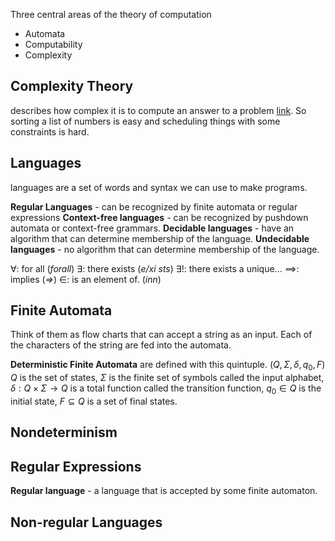 Three central areas of the theory of computation
- Automata
- Computability
- Complexity
## Complexity Theory
describes how complex it is to compute an answer to a problem [link](https://en.wikipedia.org/wiki/Computational_complexity_theory). So sorting a list of numbers is easy and scheduling things with some constraints is hard. 

## Languages
languages are a set of words and syntax we can use to make programs. 

**Regular Languages** - can be recognized by finite automata or regular expressions
**Context-free languages** - can be recognized by pushdown automata or context-free grammars. 
**Decidable languages** - have an algorithm that can determine membership of the language.
**Undecidable languages** - no algorithm that can determine membership of the language.

$\forall$: for all (*forall*)
$\exists$: there exists (*e/xi sts*)
$\exists!$: there exists a unique... 
$\implies$: implies (*=>*)
$\in$: is an element of. (*inn*)

## Finite Automata
Think of them as flow charts that can accept a string as an input. Each of the characters of the string are fed into the automata.

**Deterministic Finite Automata** are defined with this quintuple.
$(Q,\Sigma,\delta, q_{0}, F)$ 
$Q$ is the set of states, $\Sigma$ is the finite set of symbols called the input alphabet, $\delta: Q \times \Sigma \to Q$ is a total function called the transition function, $q_{0}\in Q$ is the initial state, $F\subseteq Q$ is a set of final states.   
## Nondeterminism

## Regular Expressions
**Regular language** - a language that is accepted by some finite automaton.
## Non-regular Languages
